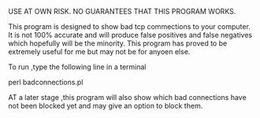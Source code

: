 USE AT OWN RISK. NO GUARANTEES THAT THIS PROGRAM WORKS.

This program is designed to show bad tcp commections to your computer.
It is not 100% accurate and will produce false positives and false negatives which hopefully will be the minority.
This program has proved to be extremely useful for me but may not be for anyoen else.

To run ,type the following line in a terminal

perl badconnections.pl


AT a later stage ,this program will also show which bad connections have not been blocked yet and may give an option to block them.
